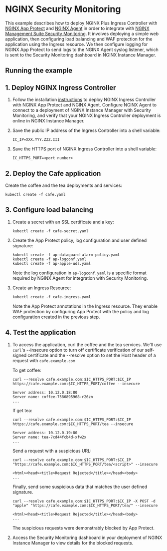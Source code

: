 # NGINX Security Monitoring

This example describes how to deploy NGINX Plus Ingress Controller with [NGINX App
Protect](https://www.nginx.com/products/nginx-app-protect/) and [NGINX Agent](https://docs.nginx.com/nginx-agent/overview/) in order to integrate with [NGINX Management Suite Security Monitoring](https://docs.nginx.com/nginx-management-suite/security/). It involves deploying a simple web application, then configuring load balancing and WAF protection for the application using the Ingress resource. We then configure logging for NGINX App Protect to send logs to the NGINX Agent syslog listener, which is sent to the Security Monitoring dashboard in NGINX Instance Manager.

## Running the example

## 1. Deploy NGINX Ingress Controller

1. Follow the installation [instructions](https://docs.nginx.com/nginx-ingress-controller/installation) to deploy NGINX
   Ingress Controller with NGINX App Protect and NGINX Agent. Configure NGINX Agent to connect to a deployment of NGINX Instance Manager with Security Monitoring, and verify that your NGINX Ingress Controller deployment is online in NGINX Instance Manager.

2. Save the public IP address of the Ingress Controller into a shell variable:

    ```console
    IC_IP=XXX.YYY.ZZZ.III
    ```

3. Save the HTTPS port of NGINX Ingress Controller into a shell variable:

    ```console
    IC_HTTPS_PORT=<port number>
    ```

## 2. Deploy the Cafe application

Create the coffee and the tea deployments and services:

```console
kubectl create -f cafe.yaml
```

## 3. Configure load balancing

1. Create a secret with an SSL certificate and a key:

    ```console
    kubectl create -f cafe-secret.yaml
    ```

2. Create the App Protect policy, log configuration and user defined signature:

    ```console
    kubectl create -f ap-dataguard-alarm-policy.yaml
    kubectl create -f ap-logconf.yaml
    kubectl create -f ap-apple-uds.yaml
    ```

    Note the log configuration in `ap-logconf.yaml` is a specific format required by NGINX Agent for integration with Security Monitoring.

3. Create an Ingress Resource:

    ```console
    kubectl create -f cafe-ingress.yaml
    ```

    Note the App Protect annotations in the Ingress resource. They enable WAF protection by configuring App Protect with
    the policy and log configuration created in the previous step.

## 4. Test the application

1. To access the application, curl the coffee and the tea services. We'll use `curl`'s --insecure option to turn off
certificate verification of our self-signed certificate and the --resolve option to set the Host header of a request
with `cafe.example.com`

    To get coffee:

    ```console
    curl --resolve cafe.example.com:$IC_HTTPS_PORT:$IC_IP https://cafe.example.com:$IC_HTTPS_PORT/coffee --insecure
    ```

    ```text
    Server address: 10.12.0.18:80
    Server name: coffee-7586895968-r26zn
    ...
    ```

    If get tea:

    ```console
    curl --resolve cafe.example.com:$IC_HTTPS_PORT:$IC_IP https://cafe.example.com:$IC_HTTPS_PORT/tea --insecure
    ```

    ```text
    Server address: 10.12.0.19:80
    Server name: tea-7cd44fcb4d-xfw2x
    ...
    ```

    Send a request with a suspicious URL:

    ```console
    curl --resolve cafe.example.com:$IC_HTTPS_PORT:$IC_IP "https://cafe.example.com:$IC_HTTPS_PORT/tea/<script>" --insecure
    ```

    ```text
    <html><head><title>Request Rejected</title></head><body>
    ...
    ```

    Finally, send some suspicious data that matches the user defined signature.

    ```console
    curl --resolve cafe.example.com:$IC_HTTPS_PORT:$IC_IP -X POST -d "apple" "https://cafe.example.com:$IC_HTTPS_PORT/tea/" --insecure
    ```

    ```text
    <html><head><title>Request Rejected</title></head><body>
    ...
    ```

    The suspicious requests were demonstrably blocked by App Protect.

1. Access the Security Monitoring dashboard in your deployment of NGINX Instance Manager to view details for the blocked requests.
